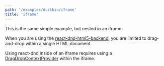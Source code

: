 ```yaml
---
path: '/examples/dustbin/iframe'
title: 'iframe'
---
```


This is the same simple example, but nested in an iframe.

When you are using the [react-dnd-html5-backend](/docs/backends/html5), you are limited to
drag-and-drop within a single HTML document.

Using react-dnd inside of an iframe requires using a [DragDropContextProvider](/docs/api/drag-drop-context-provider) within the iframe.

<view-source name="01-dustbin/single-target-in-iframe">
  <dustbin-single-target-in-iframe></dustbin-single-target-in-iframe>
</view-source>
